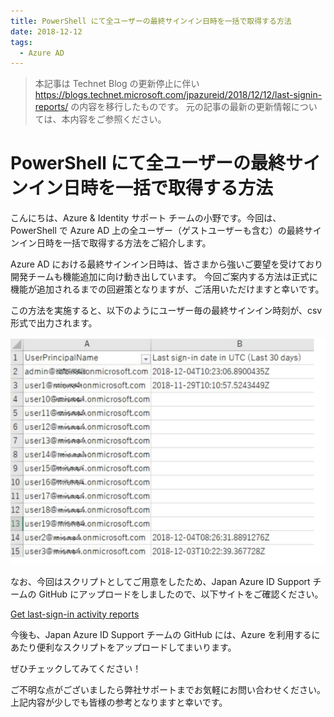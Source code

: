 ```yaml
---
title: PowerShell にて全ユーザーの最終サインイン日時を一括で取得する方法
date: 2018-12-12
tags:
  - Azure AD
---
```


> 本記事は Technet Blog の更新停止に伴い https://blogs.technet.microsoft.com/jpazureid/2018/12/12/last-signin-reports/ の内容を移行したものです。
> 元の記事の最新の更新情報については、本内容をご参照ください。

# PowerShell にて全ユーザーの最終サインイン日時を一括で取得する方法

こんにちは、Azure & Identity サポート チームの小野です。今回は、PowerShell で Azure AD 上の全ユーザー（ゲストユーザーも含む）の最終サインイン日時を一括で取得する方法をご紹介します。

Azure AD における最終サインイン日時は、皆さまから強いご要望を受けており開発チームも機能追加に向け動き出しています。
今回ご案内する方法は正式に機能が追加されるまでの回避策となりますが、ご活用いただけますと幸いです。

この方法を実施すると、以下のようにユーザー毎の最終サインイン時刻が、csv 形式で出力されます。

![](./last-signin-reports/csv.png)

なお、今回はスクリプトとしてご用意をしたため、Japan Azure ID Support チームの GitHub にアップロードをしましたので、以下サイトをご確認ください。

[Get last-sign-in activity reports](https://github.com/jpazureid/get-last-signin-reports)

今後も、Japan Azure ID Support チームの GitHub には、Azure を利用するにあたり便利なスクリプトをアップロードしてまいります。

ぜひチェックしてみてください！

ご不明な点がございましたら弊社サポートまでお気軽にお問い合わせください。上記内容が少しでも皆様の参考となりますと幸いです。

